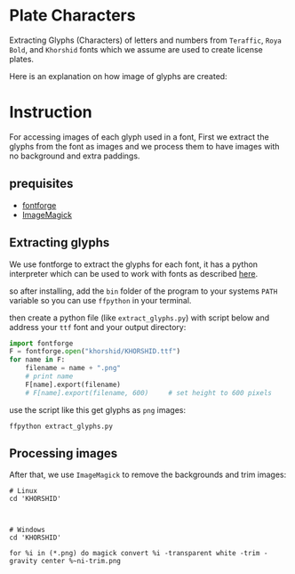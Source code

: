 # Plate Characters

Extracting Glyphs (Characters) of letters and numbers from `Teraffic`, `Roya Bold`, and `Khorshid` fonts which we assume are used to create license plates.

Here is an explanation on how image of glyphs are created:

# Instruction

For accessing images of each glyph used in a font, First we extract the glyphs from the font as images and we process them to have images with no background and extra paddings.

## prequisites

- [fontforge](https://github.com/fontforge/fontforge)
- [ImageMagick](https://github.com/ImageMagick/ImageMagick)

## Extracting glyphs

We use fontforge to extract the glyphs for each font, it has a python interpreter which can be used to work with fonts as described [here](http://fontforge.github.io/en-US/documentation/scripting/python/#Glyph).

so after installing, add the `bin` folder of the program to your systems `PATH` variable so you can use `ffpython` in your terminal.

then create a python file (like `extract_glyphs.py`) with script below and address your `ttf` font and your output directory:

```python
import fontforge
F = fontforge.open("khorshid/KHORSHID.ttf")
for name in F:
    filename = name + ".png"
    # print name
    F[name].export(filename)
    # F[name].export(filename, 600)     # set height to 600 pixels
```

use the script like this get glyphs as `png` images:

```shell
ffpython extract_glyphs.py
```


## Processing images

After that, we use `ImageMagick` to remove the backgrounds and trim images:

```shell
# Linux
cd 'KHORSHID'



# Windows
cd 'KHORSHID'

for %i in (*.png) do magick convert %i -transparent white -trim -gravity center %~ni-trim.png
```